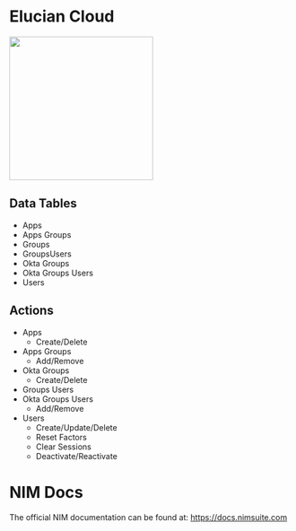 # Elucian Cloud
<img src="https://github.com/Tools4ever-NIM/NIM-System-REST-Elucian-Cloud/assets/24281600/a7a99f2e-bd49-41c0-a778-1f201099dbaf" width="256px" />

## Data Tables
- Apps
- Apps Groups
- Groups
- GroupsUsers
- Okta Groups
- Okta Groups Users
- Users
  


## Actions
- Apps
    - Create/Delete
- Apps Groups
    - Add/Remove
- Okta Groups
    - Create/Delete
- Groups Users
- Okta Groups Users
    - Add/Remove 
- Users
    - Create/Update/Delete
    - Reset Factors
    - Clear Sessions
    - Deactivate/Reactivate
      
# NIM Docs
The official NIM documentation can be found at: https://docs.nimsuite.com
